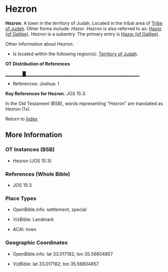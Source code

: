 # Hezron
**Hezron**. 
A town in the territory of Judah. 
Located in the tribal area of [Tribe of Judah](../../../groups/md/acai/Judah.md). 
Other forms include: 
*Hazor*. 
Hezron is also referred to as: 
[Hazor (of Galilee)](Hazor.md). 
Hezron is a subentry. The primary entry is 
[Hazor (of Galilee)](Hazor.md). 




Other information about Hezron:


* Is located within the following region(s): 
[Territory of Judah](TerritoryOfJudah.md). 


**OT Distribution of References**

▁▁▁▁▁█▁▁▁▁▁▁▁▁▁▁▁▁▁▁▁▁▁▁▁▁▁▁▁▁▁▁▁▁▁▁▁▁▁
* References: Joshua: 1



**Key References for Hezron**: 
JOS 15:3. 


In the Old Testament (BSB), words representing “Hezron” are translated as 
*Hezron* (1x). 




Return to [Index](00-Index.md)

## More Information

### OT Instances (BSB)

* Hezron (JOS 15:3)



### References (Whole Bible)

* JOS 15:3


### Place Types

* OpenBible.info: settlement, special

* VizBible: Landmark

* ACAI: town



### Geographic Coordinates

* OpenBible.info: lat 33.017182; lon 35.56804857

* VizBible: lat 33.017182; lon 35.56804857




